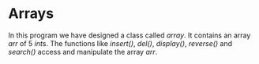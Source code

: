 # Arrays 

In this program we have designed a class called *array*. It contains an array *arr* of 5 *int*s. The functions like *insert()*, *del()*, *display()*, *reverse()* and *search()* access and manipulate the array *arr*.
